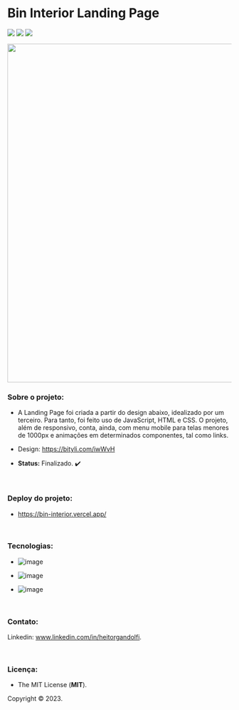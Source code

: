 # Bin Interior Landing Page

<img src="http://img.shields.io/static/v1?label=STATUS&message=FINALIZADO&color=green&style=for-the-badge"/> <img src="http://img.shields.io/static/v1?label=release%20date&message=JANUARY%202023&color=YELLOW&style=for-the-badge"/> <img src="http://img.shields.io/static/v1?label=license&message=MIT&color=informational&style=for-the-badge"/>

<div align="center">

<img src="https://user-images.githubusercontent.com/113437603/213445602-d7970b42-3049-428d-a7a3-cf02b0b368c7.png" width="760px">
 
 </div>

### **Sobre o projeto:**

- A Landing Page foi criada a partir do design abaixo, idealizado por um terceiro. Para tanto, foi feito uso de JavaScript, HTML e CSS. O projeto, além de responsivo, conta, ainda, com menu mobile para telas menores de 1000px e animações em determinados componentes, tal como links. 

- Design: https://bityli.com/iwWvH

- **Status:** Finalizado. :heavy_check_mark: 

<br>

### **Deploy do projeto:**

- https://bin-interior.vercel.app/

<br>


### **Tecnologias:**

- ![image](https://img.shields.io/badge/JavaScript-F7DF1E?style=for-the-badge&logo=javascript&logoColor=black
)

- ![image](https://img.shields.io/badge/HTML5-E34F26?style=for-the-badge&logo=html5&logoColor=white
)
- ![image](https://img.shields.io/badge/CSS3-1572B6?style=for-the-badge&logo=css3&logoColor=white
)

<br>

### **Contato:**

Linkedin: www.linkedin.com/in/heitorgandolfi.


<br>

### **Licença:**

- The MIT License (**MIT**).

Copyright ©️ 2023.

